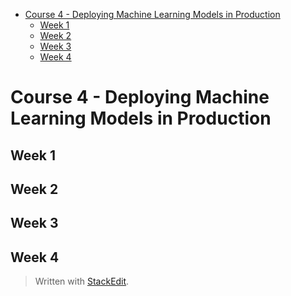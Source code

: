<!DOCTYPE html>
<html>

<head>
  <meta charset="utf-8">
  <meta name="viewport" content="width=device-width, initial-scale=1.0">
  <title>4-Deploying ML Models in Prod</title>
  <link rel="stylesheet" href="https://stackedit.io/style.css" />
</head>

<body class="stackedit">
  <div class="stackedit__html"><p><div class="toc">
<ul>
<li><a href="#course-4---deploying-machine-learning-models-in-production">Course 4 - Deploying Machine Learning Models in Production</a>
<ul>
<li><a href="#week-1">Week 1</a></li>
<li><a href="#week-2">Week 2</a></li>
<li><a href="#week-3">Week 3</a></li>
<li><a href="#week-4">Week 4</a></li>
</ul>
</li>
</ul>
</div></p>
<h1 id="course-4---deploying-machine-learning-models-in-production">Course 4 - Deploying Machine Learning Models in Production</h1>
<h2 id="week-1">Week 1</h2>
<h2 id="week-2">Week 2</h2>
<h2 id="week-3">Week 3</h2>
<h2 id="week-4">Week 4</h2>
<blockquote>
<p>Written with <a href="https://stackedit.io/">StackEdit</a>.</p>
</blockquote>
</div>
</body>

</html>

